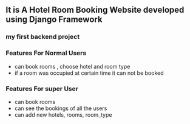 ## It is A Hotel Room Booking Website developed using Django Framework

### my first backend project

### Features For Normal Users
* can book rooms , choose hotel and room type
* if a room was occupied at certain time it can not be booked

### Features For super User

* can book rooms
* can see the bookings of all the users
* can add new hotels, rooms, room_type
